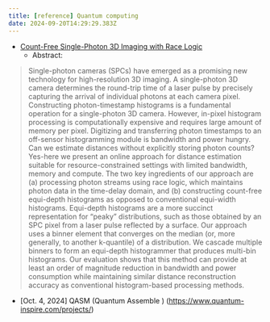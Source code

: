 ```yaml
---
title: [reference] Quantum computing
date: 2024-09-20T14:29:29.383Z
---
```





- [Count-Free Single-Photon 3D Imaging with Race Logic](https://ieeexplore-ieee-org.proxy.lib.utc.edu/abstract/document/10210115)
    -  Abstract:
>Single-photon cameras (SPCs) have emerged as a promising new technology for high-resolution 3D imaging. A single-photon 3D camera determines the round-trip time of a laser pulse by precisely capturing the arrival of individual photons at each camera pixel. Constructing photon-timestamp histograms is a fundamental operation for a single-photon 3D camera. However, in-pixel histogram processing is computationally expensive and requires large amount of memory per pixel. Digitizing and transferring photon timestamps to an off-sensor histogramming module is bandwidth and power hungry. Can we estimate distances without explicitly storing photon counts? Yes-here we present an online approach for distance estimation suitable for resource-constrained settings with limited bandwidth, memory and compute. The two key ingredients of our approach are (a) processing photon streams using race logic, which maintains photon data in the time-delay domain, and (b) constructing count-free equi-depth histograms as opposed to conventional equi-width histograms. Equi-depth histograms are a more succinct representation for “peaky” distributions, such as those obtained by an SPC pixel from a laser pulse reflected by a surface. Our approach uses a binner element that converges on the median (or, more generally, to another k-quantile) of a distribution. We cascade multiple binners to form an equi-depth histogrammer that produces multi-bin histograms. Our evaluation shows that this method can provide at least an order of magnitude reduction in bandwidth and power consumption while maintaining similar distance reconstruction accuracy as conventional histogram-based processing methods.

- [Oct. 4, 2024] QASM (Quantum Assemble ) (https://www.quantum-inspire.com/projects/)




